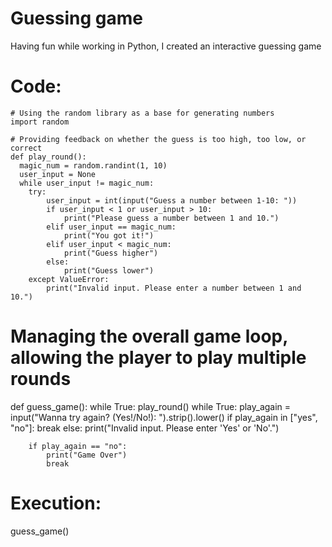 # Guessing game
Having fun while working in Python, I created an interactive guessing game

# Code:
    # Using the random library as a base for generating numbers
    import random

    # Providing feedback on whether the guess is too high, too low, or correct
    def play_round():
      magic_num = random.randint(1, 10)
      user_input = None
      while user_input != magic_num:
        try:
            user_input = int(input("Guess a number between 1-10: "))
            if user_input < 1 or user_input > 10:
                print("Please guess a number between 1 and 10.")
            elif user_input == magic_num:
                print("You got it!")
            elif user_input < magic_num:
                print("Guess higher")
            else:
                print("Guess lower")
        except ValueError:
            print("Invalid input. Please enter a number between 1 and 10.")
            
  # Managing the overall game loop, allowing the player to play multiple rounds
def guess_game():
    while True:
        play_round()
        while True:
            play_again = input("Wanna try again? (Yes!/No!): ").strip().lower()
            if play_again in ["yes", "no"]:
                break
            else:
                print("Invalid input. Please enter 'Yes' or 'No'.")

        if play_again == "no":
            print("Game Over")
            break

# Execution:
  guess_game()
